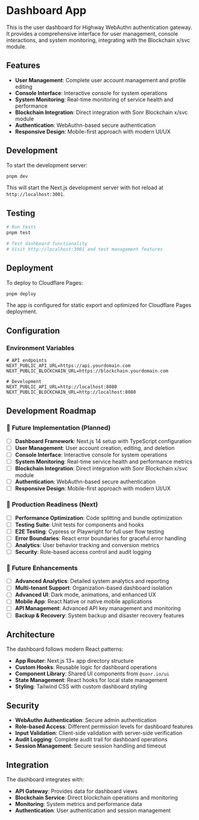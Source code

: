 # Dashboard App

This is the user dashboard for Highway WebAuthn authentication gateway. It provides a comprehensive interface for user management, console interactions, and system monitoring, integrating with the Blockchain x/svc module.

## Features

- **User Management**: Complete user account management and profile editing
- **Console Interface**: Interactive console for system operations
- **System Monitoring**: Real-time monitoring of service health and performance
- **Blockchain Integration**: Direct integration with Sonr Blockchain x/svc module
- **Authentication**: WebAuthn-based secure authentication
- **Responsive Design**: Mobile-first approach with modern UI/UX

## Development

To start the development server:

```bash
pnpm dev
```

This will start the Next.js development server with hot reload at `http://localhost:3001`.

## Testing

```bash
# Run tests
pnpm test

# Test dashboard functionality
# Visit http://localhost:3001 and test management features
```

## Deployment

To deploy to Cloudflare Pages:

```bash
pnpm deploy
```

The app is configured for static export and optimized for Cloudflare Pages deployment.

## Configuration

### Environment Variables

```env
# API endpoints
NEXT_PUBLIC_API_URL=https://api.yourdomain.com
NEXT_PUBLIC_BLOCKCHAIN_URL=https://blockchain.yourdomain.com

# Development
NEXT_PUBLIC_API_URL=http://localhost:8080
NEXT_PUBLIC_BLOCKCHAIN_URL=http://localhost:8080
```

## Development Roadmap

### 🔮 **Future Implementation** (Planned)

- [ ] **Dashboard Framework**: Next.js 14 setup with TypeScript configuration
- [ ] **User Management**: User account creation, editing, and deletion
- [ ] **Console Interface**: Interactive console for system operations
- [ ] **System Monitoring**: Real-time service health and performance metrics
- [ ] **Blockchain Integration**: Direct integration with Sonr Blockchain x/svc module
- [ ] **Authentication**: WebAuthn-based secure authentication
- [ ] **Responsive Design**: Mobile-first approach with modern UI/UX

### 🚧 **Production Readiness** (Next)

- [ ] **Performance Optimization**: Code splitting and bundle optimization
- [ ] **Testing Suite**: Unit tests for components and hooks
- [ ] **E2E Testing**: Cypress or Playwright for full user flow testing
- [ ] **Error Boundaries**: React error boundaries for graceful error handling
- [ ] **Analytics**: User behavior tracking and conversion metrics
- [ ] **Security**: Role-based access control and audit logging

### 🔮 **Future Enhancements**

- [ ] **Advanced Analytics**: Detailed system analytics and reporting
- [ ] **Multi-tenant Support**: Organization-based dashboard isolation
- [ ] **Advanced UI**: Dark mode, animations, and enhanced UX
- [ ] **Mobile App**: React Native or native mobile applications
- [ ] **API Management**: Advanced API key management and monitoring
- [ ] **Backup & Recovery**: System backup and disaster recovery features

## Architecture

The dashboard follows modern React patterns:

- **App Router**: Next.js 13+ app directory structure
- **Custom Hooks**: Reusable logic for dashboard operations
- **Component Library**: Shared UI components from `@sonr.io/ui`
- **State Management**: React hooks for local state management
- **Styling**: Tailwind CSS with custom dashboard styling

## Security

- **WebAuthn Authentication**: Secure admin authentication
- **Role-based Access**: Different permission levels for dashboard features
- **Input Validation**: Client-side validation with server-side verification
- **Audit Logging**: Complete audit trail for dashboard operations
- **Session Management**: Secure session handling and timeout

## Integration

The dashboard integrates with:

- **API Gateway**: Provides data for dashboard views
- **Blockchain Service**: Direct blockchain operations and monitoring
- **Monitoring**: System metrics and performance data
- **Authentication**: User authentication and session management
